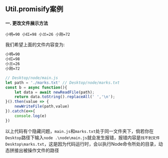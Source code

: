 ## Util.promisify案例
#### 一. 更改文件展示方法
```txt
小明=90 小红=98 小兰=26 小刚=72
```

我们希望上面的文件内容变为:

```txt
小明=90  
小红=98  
小兰=26  
小刚=72
```

```js
// Desktop/node/main.js
let path = './marks.txt' // Desktop/node/marks.txt  
const b = async function(){  
    let data = await newReadFile(path);  
	return data.toString().replaceAll(' ','\n');  
}().then(value => {  
    newWriteFile(path,value)  
}).catch(e=>{  
    console.log(e)  
})
```

以上代码有个隐藏问题，`main.js`和`marks.txt`处于同一文件夹下，倘若你在`Desktop`路径下输入`node .\node\main.js`就会发生报错，报错内容是`找不到文件 Desktop\marks.txt`，这是因为代码运行时，会以执行Node命令所处的目录，动态拼接出被操作文件的路径